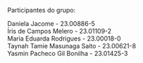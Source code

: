 Participantes do grupo:

Daniela Jacome - 23.00886-5  
Íris de Campos Melero - 23.01109-2  
Maria Eduarda Rodrigues - 23.00018-0  
Taynah Tamie Masunaga Saito - 23.00621-8  
Yasmin Pacheco Gil Bonilha - 23.01425-3   

         	 